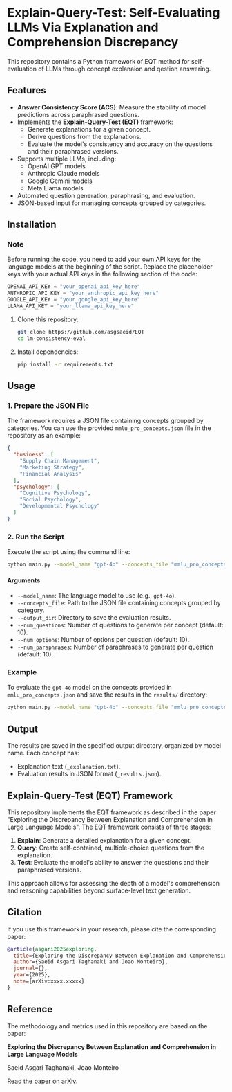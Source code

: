 # Explain-Query-Test: Self-Evaluating LLMs Via Explanation and Comprehension Discrepancy

This repository contains a Python framework of EQT method for self-evaluation of LLMs through concept explanaion and qestion answering. 

## Features
- **Answer Consistency Score (ACS)**: Measure the stability of model predictions across paraphrased questions.
- Implements the **Explain-Query-Test (EQT)** framework:
  - Generate explanations for a given concept.
  - Derive questions from the explanations.
  - Evaluate the model's consistency and accuracy on the questions and their paraphrased versions.
- Supports multiple LLMs, including:
  - OpenAI GPT models
  - Anthropic Claude models
  - Google Gemini models
  - Meta Llama models
- Automated question generation, paraphrasing, and evaluation.
- JSON-based input for managing concepts grouped by categories.

## Installation

### Note
Before running the code, you need to add your own API keys for the language models at the beginning of the script. Replace the placeholder keys with your actual API keys in the following section of the code:
```python
OPENAI_API_KEY = "your_openai_api_key_here"
ANTHROPIC_API_KEY = "your_anthropic_api_key_here"
GOOGLE_API_KEY = "your_google_api_key_here"
LLAMA_API_KEY = "your_llama_api_key_here"
```

1. Clone this repository:
   ```bash
   git clone https://github.com/asgsaeid/EQT
   cd lm-consistency-eval
   ```
2. Install dependencies:
   ```bash
   pip install -r requirements.txt
   ```

## Usage
### 1. Prepare the JSON File
The framework requires a JSON file containing concepts grouped by categories. You can use the provided `mmlu_pro_concepts.json` file in the repository as an example:

```json
{
  "business": [
    "Supply Chain Management",
    "Marketing Strategy",
    "Financial Analysis"
  ],
  "psychology": [
    "Cognitive Psychology",
    "Social Psychology",
    "Developmental Psychology"
  ]
}
```

### 2. Run the Script
Execute the script using the command line:
```bash
python main.py --model_name "gpt-4o" --concepts_file "mmlu_pro_concepts.json" --output_dir "results/"
```

#### Arguments
- `--model_name`: The language model to use (e.g., `gpt-4o`).
- `--concepts_file`: Path to the JSON file containing concepts grouped by category.
- `--output_dir`: Directory to save the evaluation results.
- `--num_questions`: Number of questions to generate per concept (default: 10).
- `--num_options`: Number of options per question (default: 10).
- `--num_paraphrases`: Number of paraphrases to generate per question (default: 10).

### Example
To evaluate the `gpt-4o` model on the concepts provided in `mmlu_pro_concepts.json` and save the results in the `results/` directory:
```bash
python main.py --model_name "gpt-4o" --concepts_file "mmlu_pro_concepts.json" --output_dir "results/"
```

## Output
The results are saved in the specified output directory, organized by model name. Each concept has:
- Explanation text (`_explanation.txt`).
- Evaluation results in JSON format (`_results.json`).

## Explain-Query-Test (EQT) Framework
This repository implements the EQT framework as described in the paper "Exploring the Discrepancy Between Explanation and Comprehension in Large Language Models". The EQT framework consists of three stages:
1. **Explain**: Generate a detailed explanation for a given concept.
2. **Query**: Create self-contained, multiple-choice questions from the explanation.
3. **Test**: Evaluate the model's ability to answer the questions and their paraphrased versions.

This approach allows for assessing the depth of a model's comprehension and reasoning capabilities beyond surface-level text generation.

## Citation
If you use this framework in your research, please cite the corresponding paper:

```bibtex
@article{asgari2025exploring,
  title={Exploring the Discrepancy Between Explanation and Comprehension in Large Language Models},
  author={Saeid Asgari Taghanaki and Joao Monteiro},
  journal={},
  year={2025},
  note={arXiv:xxxx.xxxxx}
}
```

## Reference
The methodology and metrics used in this repository are based on the paper:

**Exploring the Discrepancy Between Explanation and Comprehension in Large Language Models**

Saeid Asgari Taghanaki, Joao Monteiro

[Read the paper on arXiv](https://arxiv.org/abs/xxxx.xxxxx).





